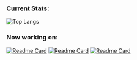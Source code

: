 ### Current Stats:

![Top Langs](https://github-readme-stats.vercel.app/api/top-langs/?username=pikeras72\&layout=donut\&border_color=2e4058)

### Now working on:
[![Readme Card](https://github-readme-stats.vercel.app/api/pin/?username=pikeras72\&border_color=2e4058&repo=Emporium_Bot)](https://github.com/Pikeras72/Emporium_Bot)
[![Readme Card](https://github-readme-stats.vercel.app/api/pin/?username=pikeras72\&border_color=2e4058&repo=BlockifyNet)](https://github.com/Pikeras72/BlockifyNet)
[![Readme Card](https://github-readme-stats.vercel.app/api/pin/?username=pikeras72\&border_color=2e4058&repo=Hardstyle-Songs-AI-Generator)](https://github.com/Pikeras72/Hardstyle-Songs-AI-Generator)

<!--
**Pikeras72/Pikeras72** is a ✨ _special_ ✨ repository because its `README.md` (this file) appears on your GitHub profile.

Here are some ideas to get you started:

- 🔭 I’m currently working on ...
- 🌱 I’m currently learning ...
- 👯 I’m looking to collaborate on ...
- 🤔 I’m looking for help with ...
- 💬 Ask me about ...
- 📫 How to reach me: ...
- 😄 Pronouns: ...
- ⚡ Fun fact: ...
-->


<!-- To add in a near future -->
<!-- <a href="https://github.com/Pikeras72/Pikeras72"> <img align="center" src="https://github-readme-stats.vercel.app/api?username=pikeras72&theme=buefy&hide_border=true&count_private=true&show_icons=true&hide=stars&include_all_commits=true" alt="Diego Ruiz Piqueras's github stats" /></a> -->
